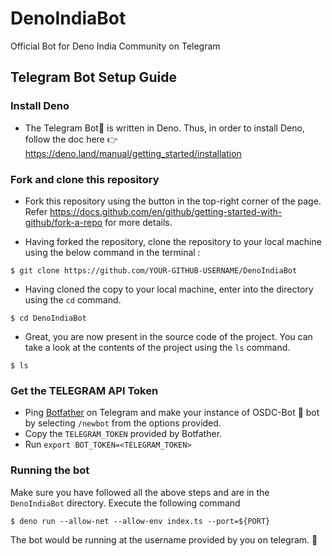 # DenoIndiaBot
Official Bot for Deno India Community on Telegram

## Telegram Bot Setup Guide

### Install Deno

* The Telegram Bot🤖 is written in Deno. Thus, in order to install Deno, follow the doc here 👉 https://deno.land/manual/getting_started/installation

### Fork and clone this repository

* Fork this repository using the button in the top-right corner of the page. Refer https://docs.github.com/en/github/getting-started-with-github/fork-a-repo for more details.

* Having forked the repository, clone the repository to your local machine using the below command in the terminal :
```
$ git clone https://github.com/YOUR-GITHUB-USERNAME/DenoIndiaBot
```

* Having cloned the copy to your local machine, enter into the directory using the `cd` command.
```
$ cd DenoIndiaBot
```

* Great, you are now present in the source code of the project. You can take a look at the contents of the project using the `ls` command.
```
$ ls
```

### Get the TELEGRAM API Token

* Ping [Botfather](telegram.me/botfather) on Telegram and make your instance of OSDC-Bot 🤖 bot by selecting `/newbot` from the options provided.
* Copy the `TELEGRAM_TOKEN` provided by Botfather.
* Run `export BOT_TOKEN=<TELEGRAM_TOKEN>`

### Running the bot


Make sure you have followed all the above steps and are in the `DenoIndiaBot` directory.
Execute the following command 
```
$ deno run --allow-net --allow-env index.ts --port=${PORT}
```
The bot would be running at the username provided by you on telegram. 🚀
